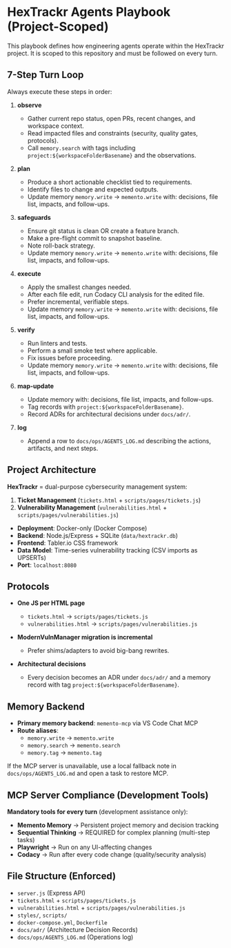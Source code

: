 # HexTrackr Agents Playbook (Project-Scoped)

This playbook defines how engineering agents operate within the HexTrackr project. It is scoped to this repository and must be followed on every turn.

## 7-Step Turn Loop

Always execute these steps in order:

1. **observe**
   - Gather current repo status, open PRs, recent changes, and workspace context.
   - Read impacted files and constraints (security, quality gates, protocols).
   - Call `memory.search` with tags including `project:${workspaceFolderBasename}` and the observations.

1. **plan**
   - Produce a short actionable checklist tied to requirements.
   - Identify files to change and expected outputs.
   - Update memory  `memory.write` → `memento.write` with: decisions, file list, impacts, and follow-ups.

1. **safeguards**
   - Ensure git status is clean OR create a feature branch.
   - Make a pre-flight commit to snapshot baseline.
   - Note roll-back strategy.
   - Update memory  `memory.write` → `memento.write` with: decisions, file list, impacts, and follow-ups.

1. **execute**
   - Apply the smallest changes needed.
   - After each file edit, run Codacy CLI analysis for the edited file.
   - Prefer incremental, verifiable steps.
   - Update memory  `memory.write` → `memento.write` with: decisions, file list, impacts, and follow-ups.

1. **verify**
   - Run linters and tests.
   - Perform a small smoke test where applicable.
   - Fix issues before proceeding.
   - Update memory  `memory.write` → `memento.write` with: decisions, file list, impacts, and follow-ups.

1. **map-update**
   - Update memory with: decisions, file list, impacts, and follow-ups.
   - Tag records with `project:${workspaceFolderBasename}`.
   - Record ADRs for architectural decisions under `docs/adr/`.

1. **log**
   - Append a row to `docs/ops/AGENTS_LOG.md` describing the actions, artifacts, and next steps.

## Project Architecture

**HexTrackr** = dual-purpose cybersecurity management system:

1. **Ticket Management** (`tickets.html` + `scripts/pages/tickets.js`)
2. **Vulnerability Management** (`vulnerabilities.html` + `scripts/pages/vulnerabilities.js`)

- **Deployment**: Docker-only (Docker Compose)
- **Backend**: Node.js/Express + SQLite (`data/hextrackr.db`)
- **Frontend**: Tabler.io CSS framework
- **Data Model**: Time-series vulnerability tracking (CSV imports as UPSERTs)
- **Port**: `localhost:8080`

## Protocols

- **One JS per HTML page**
  - `tickets.html` → `scripts/pages/tickets.js`
  - `vulnerabilities.html` → `scripts/pages/vulnerabilities.js`

- **ModernVulnManager migration is incremental**
  - Prefer shims/adapters to avoid big-bang rewrites.

- **Architectural decisions**
  - Every decision becomes an ADR under `docs/adr/` and a memory record with tag `project:${workspaceFolderBasename}`.

## Memory Backend

- **Primary memory backend**: `memento-mcp` via VS Code Chat MCP
- **Route aliases**:
  - `memory.write` → `memento.write`
  - `memory.search` → `memento.search`
  - `memory.tag` → `memento.tag`

If the MCP server is unavailable, use a local fallback note in `docs/ops/AGENTS_LOG.md` and open a task to restore MCP.

## MCP Server Compliance (Development Tools)

**Mandatory tools for every turn** (development assistance only):

- **Memento Memory** → Persistent project memory and decision tracking
- **Sequential Thinking** → REQUIRED for complex planning (multi-step tasks)
- **Playwright** → Run on any UI-affecting changes
- **Codacy** → Run after every code change (quality/security analysis)

## File Structure (Enforced)

- `server.js` (Express API)
- `tickets.html` + `scripts/pages/tickets.js`
- `vulnerabilities.html` + `scripts/pages/vulnerabilities.js`
- `styles/`, `scripts/`
- `docker-compose.yml`, `Dockerfile`
- `docs/adr/` (Architecture Decision Records)
- `docs/ops/AGENTS_LOG.md` (Operations log)
